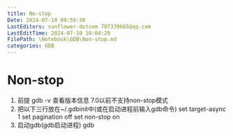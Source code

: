 ```yaml
---
title: No-stop
Date: 2024-07-10 09:59:30
LastEditors: sunflower-dotcom 707339665@qq.com
LastEditTime: 2024-07-10 10:04:29
FilePath: \Notebook\GDB\Non-stop.md
categories: GDB
---
```

# Non-stop

1. 前提
    gdb -v 查看版本信息
    7.0以前不支持non-stop模式
2. 把以下三行放在~/.gdbinit中(或在启动进程前输入gdb命令)
    set target-async 1
    set pagination off
    set non-stop on
3. 启动gdb(gdb启动进程)
    gdb